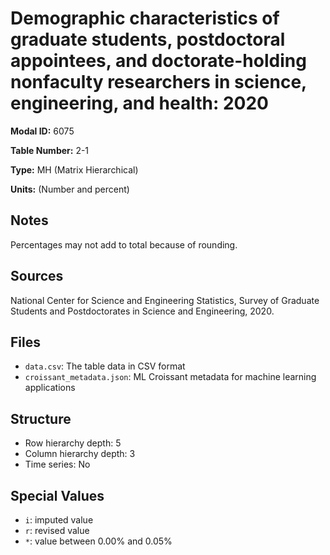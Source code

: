 # Demographic characteristics of graduate students, postdoctoral appointees, and doctorate-holding nonfaculty researchers in science, engineering, and health: 2020

**Modal ID:** 6075

**Table Number:** 2-1

**Type:** MH (Matrix Hierarchical)

**Units:** (Number and percent)

## Notes

Percentages may not add to total because of rounding.

## Sources

National Center for Science and Engineering Statistics, Survey of Graduate Students and Postdoctorates in Science and Engineering, 2020.

## Files

- `data.csv`: The table data in CSV format
- `croissant_metadata.json`: ML Croissant metadata for machine learning applications

## Structure

- Row hierarchy depth: 5
- Column hierarchy depth: 3
- Time series: No

## Special Values

- `i`: imputed value
- `r`: revised value
- `*`: value between 0.00% and 0.05%
